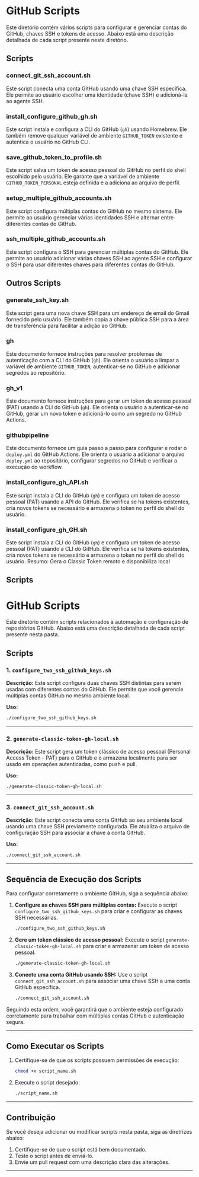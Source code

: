 # GitHub Scripts

Este diretório contém vários scripts para configurar e gerenciar contas do GitHub, chaves SSH e tokens de acesso. Abaixo está uma descrição detalhada de cada script presente neste diretório.

## Scripts

### connect_git_ssh_account.sh
Este script conecta uma conta GitHub usando uma chave SSH específica. Ele permite ao usuário escolher uma identidade (chave SSH) e adicioná-la ao agente SSH.

### install_configure_github_gh.sh
Este script instala e configura a CLI do GitHub (`gh`) usando Homebrew. Ele também remove qualquer variável de ambiente `GITHUB_TOKEN` existente e autentica o usuário no GitHub CLI.

### save_github_token_to_profile.sh
Este script salva um token de acesso pessoal do GitHub no perfil do shell escolhido pelo usuário. Ele garante que a variável de ambiente `GITHUB_TOKEN_PERSONAL` esteja definida e a adiciona ao arquivo de perfil.

### setup_multiple_github_accounts.sh
Este script configura múltiplas contas do GitHub no mesmo sistema. Ele permite ao usuário gerenciar várias identidades SSH e alternar entre diferentes contas do GitHub.

### ssh_multiple_github_accounts.sh
Este script configura o SSH para gerenciar múltiplas contas do GitHub. Ele permite ao usuário adicionar várias chaves SSH ao agente SSH e configurar o SSH para usar diferentes chaves para diferentes contas do GitHub.

## Outros Scripts

### generate_ssh_key.sh
Este script gera uma nova chave SSH para um endereço de email do Gmail fornecido pelo usuário. Ele também copia a chave pública SSH para a área de transferência para facilitar a adição ao GitHub.

### gh
Este documento fornece instruções para resolver problemas de autenticação com a CLI do GitHub (`gh`). Ele orienta o usuário a limpar a variável de ambiente `GITHUB_TOKEN`, autenticar-se no GitHub e adicionar segredos ao repositório.

### gh_v1
Este documento fornece instruções para gerar um token de acesso pessoal (PAT) usando a CLI do GitHub (`gh`). Ele orienta o usuário a autenticar-se no GitHub, gerar um novo token e adicioná-lo como um segredo no GitHub Actions.

### githubpipeline
Este documento fornece um guia passo a passo para configurar e rodar o `deploy.yml` do GitHub Actions. Ele orienta o usuário a adicionar o arquivo `deploy.yml` ao repositório, configurar segredos no GitHub e verificar a execução do workflow.

### install_configure_gh_API.sh
Este script instala a CLI do GitHub (`gh`) e configura um token de acesso pessoal (PAT) usando a API do GitHub. Ele verifica se há tokens existentes, cria novos tokens se necessário e armazena o token no perfil do shell do usuário.

### install_configure_gh_GH.sh
Este script instala a CLI do GitHub (`gh`) e configura um token de acesso pessoal (PAT) usando a CLI do GitHub. Ele verifica se há tokens existentes, cria novos tokens se necessário e armazena o token no perfil do shell do usuário.
Resumo: Gera o Classic Token remoto e disponibiliza local

## Scripts






# GitHub Scripts

Este diretório contém scripts relacionados à automação e configuração de repositórios GitHub. Abaixo está uma descrição detalhada de cada script presente nesta pasta.

## Scripts

### 1. `configure_two_ssh_github_keys.sh`
**Descrição:** Este script configura duas chaves SSH distintas para serem usadas com diferentes contas do GitHub. Ele permite que você gerencie múltiplas contas GitHub no mesmo ambiente local.

**Uso:**
```bash
./configure_two_ssh_github_keys.sh
```

---

### 2. `generate-classic-token-gh-local.sh`
**Descrição:** Este script gera um token clássico de acesso pessoal (Personal Access Token - PAT) para o GitHub e o armazena localmente para ser usado em operações autenticadas, como push e pull.

**Uso:**
```bash
./generate-classic-token-gh-local.sh
```

---

### 3. `connect_git_ssh_account.sh`
**Descrição:** Este script conecta uma conta GitHub ao seu ambiente local usando uma chave SSH previamente configurada. Ele atualiza o arquivo de configuração SSH para associar a chave à conta GitHub.

**Uso:**
```bash
./connect_git_ssh_account.sh
```

---

## Sequência de Execução dos Scripts

Para configurar corretamente o ambiente GitHub, siga a sequência abaixo:

1. **Configure as chaves SSH para múltiplas contas:**
   Execute o script `configure_two_ssh_github_keys.sh` para criar e configurar as chaves SSH necessárias.

   ```bash
   ./configure_two_ssh_github_keys.sh
   ```

2. **Gere um token clássico de acesso pessoal:**
   Execute o script `generate-classic-token-gh-local.sh` para criar e armazenar um token de acesso pessoal.

   ```bash
   ./generate-classic-token-gh-local.sh
   ```

3. **Conecte uma conta GitHub usando SSH:**
   Use o script `connect_git_ssh_account.sh` para associar uma chave SSH a uma conta GitHub específica.

   ```bash
   ./connect_git_ssh_account.sh
   ```

Seguindo esta ordem, você garantirá que o ambiente esteja configurado corretamente para trabalhar com múltiplas contas GitHub e autenticação segura.

---

## Como Executar os Scripts

1. Certifique-se de que os scripts possuem permissões de execução:
   ```bash
   chmod +x script_name.sh
   ```

2. Execute o script desejado:
   ```bash
   ./script_name.sh
   ```

---

## Contribuição

Se você deseja adicionar ou modificar scripts nesta pasta, siga as diretrizes abaixo:
1. Certifique-se de que o script está bem documentado.
2. Teste o script antes de enviá-lo.
3. Envie um pull request com uma descrição clara das alterações.

---